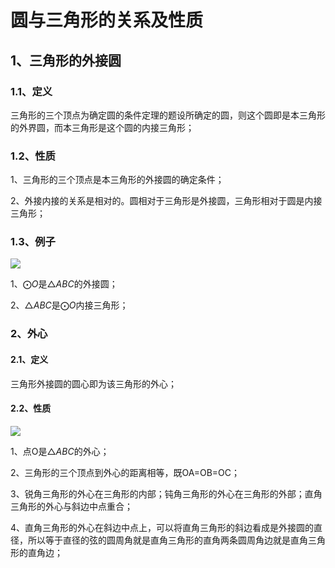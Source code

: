 # 圆与三角形的关系及性质

## 1、三角形的外接圆
### 1.1、定义
三角形的三个顶点为确定圆的条件定理的题设所确定的圆，则这个圆即是本三角形的外界圆，而本三角形是这个圆的内接三角形；

### 1.2、性质
1、三角形的三个顶点是本三角形的外接圆的确定条件；

2、外接内接的关系是相对的。圆相对于三角形是外接圆，三角形相对于圆是内接三角形；

### 1.3、例子
![](../images/圆12.png)

1、$\bigodot O$是$\triangle ABC$的外接圆；

2、$\triangle ABC$是$\bigodot O$内接三角形；

### 2、外心
#### 2.1、定义
三角形外接圆的圆心即为该三角形的外心；

#### 2.2、性质
![](../images/圆13.png)

1、点O是$\triangle ABC$的外心；

2、三角形的三个顶点到外心的距离相等，既OA=OB=OC；

3、锐角三角形的外心在三角形的内部；钝角三角形的外心在三角形的外部；直角三角形的外心与斜边中点重合；

4、直角三角形的外心在斜边中点上，可以将直角三角形的斜边看成是外接圆的直径，所以等于直径的弦的圆周角就是直角三角形的直角两条圆周角边就是直角三角形的直角边；


